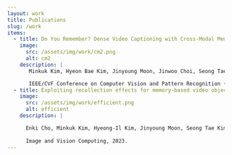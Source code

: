 ```yaml
---
layout: work
title: Publications
slug: /work
items:
  - title: Do You Remember? Dense Video Captioning with Cross-Modal Memory Retrieval
    image:
      src: /assets/img/work/cm2.png
      alt: cm2
    description: |
       Minkuk Kim, Hyeon Bae Kim, Jinyoung Moon, Jinwoo Choi, Seong Tae Kim.

       IEEE/CVF Conference on Computer Vision and Pattern Recognition (CVPR), 2024.
  - title: Exploiting recollection effects for memory-based video object segmentation
    image:
      src: /assets/img/work/efficient.png
      alt: efficient
    description: |

      Enki Cho, Minkuk Kim, Hyeong-Il Kim, Jinyoung Moon, Seong Tae Kim.
      
      Image and Vision Computing, 2023.
---
```

<br />
<br />
